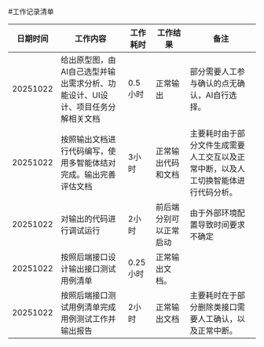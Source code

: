 #工作记录清单

| **日期时间** | **工作内容**                                  | **工作耗时** | **工作结果**    | **备注**                                    |
| -------- | ----------------------------------------- | -------- | ----------- | ----------------------------------------- |
| 20251022 | 给出原型图，由AI自己选型并输出需求分析、功能设计、UI设计、项目任务分解相关文档 | 0.5小时    | 正常输出        | 部分需要人工参与确认的点无确认，AI自行选择。                   |
| 20251022 | 按照输出文档进行代码编写，使用多智能体结对完成。输出完善评估文档          | 3小时      | 正常输出代码和文档   | 主要耗时由于部分文件生成需要人工交互以及正常中断，以及人工切换智能体进行代码分析。 |
| 20251022 | 对输出的代码进行调试运行                              | 2小时      | 前后端分别可以正常启动 | 由于外部环境配置导致时间要求不确定                         |
| 20251022 | 按照后端接口设计输出接口测试用例清单                        | 0.25小时   | 正常输出文档。     |                                           |
| 20251022 | 按照后端接口测试用例清单完成用例测试工作并输出报告                 | 2小时      | 正常输出文档      | 主要耗时在于部分删除类接口需要人工确认，以及正常中断。               |


